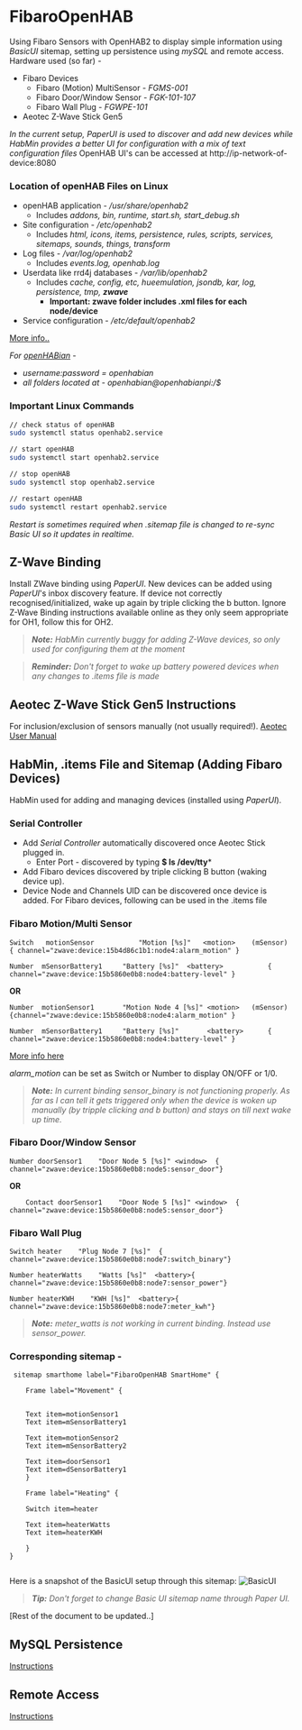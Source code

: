 # FibaroOpenHAB

Using Fibaro Sensors with OpenHAB2 to display simple information using *BasicUI* sitemap, setting up persistence using *mySQL* and remote access.
Hardware used (so far) - 
- Fibaro Devices 
    - Fibaro (Motion) MultiSensor  - *FGMS-001*
    - Fibaro Door/Window Sensor - *FGK-101-107*
    - Fibaro Wall Plug - *FGWPE-101*
- Aeotec Z-Wave Stick Gen5

*In the current setup, PaperUI is used to discover and add new devices while HabMin provides a better UI for configuration with a mix of text configuration files*
OpenHAB UI's can be accessed at http://ip-network-of-device:8080

### Location of openHAB Files on Linux
- openHAB application -           */usr/share/openhab2*
    - Includes *addons, bin, runtime, start.sh, start_debug.sh*
- Site configuration -	        */etc/openhab2*
    - Includes *html, icons, items, persistence, rules, scripts, services, sitemaps, sounds, things, transform*
- Log files -     	            */var/log/openhab2*
    - Includes *events.log, openhab.log*
- Userdata like rrd4j databases - */var/lib/openhab2*
    - Includes *cache, config, etc, hueemulation, jsondb, kar, log, persistence, tmp, **zwave***
        - **Important: zwave folder includes .xml files for each node/device**
- Service configuration - 	    */etc/default/openhab2*

[More info..](http://docs.openhab.org/installation/linux.html#file-locations)

*For [openHABian](https://github.com/openhab/openhabian/releases)* - 
- *username:password = openhabian*
- *all folders located at - openhabian@openhabianpi:/$*

### Important Linux Commands

```sh
// check status of openHAB
sudo systemctl status openhab2.service 

// start openHAB
sudo systemctl start openhab2.service 	

// stop openHAB
sudo systemctl stop openhab2.service	

// restart openHAB
sudo systemctl restart openhab2.service	
```
*Restart is sometimes required when .sitemap file is changed to re-sync Basic UI so it updates in realtime.*

## Z-Wave Binding
Install ZWave binding using *PaperUI*.
New devices can be added using *PaperUI*'s inbox discovery feature. If device not correctly recognised/initialized, wake up again by triple clicking the b button. 
Ignore Z-Wave Binding instructions available online as they only seem appropriate for OH1, follow this for OH2.

>***Note:** HabMin currently buggy for adding Z-Wave devices, so only used for configuring them at the moment*

>***Reminder:** Don't forget to wake up battery powered devices when any changes to .items file is made*


## Aeotec Z-Wave Stick Gen5 Instructions
For inclusion/exclusion of sensors manually (not usually required!).
[Aeotec User Manual](https://aeotec.freshdesk.com/support/solutions/articles/6000056439-z-stick-gen-5-user-manual-)

## HabMin, .items File and Sitemap (Adding Fibaro Devices)
HabMin used for adding and managing devices (installed using *PaperUI*). 

### Serial Controller

- Add *Serial Controller* automatically discovered once Aeotec Stick plugged in.
    - Enter Port - discovered by typing  **$ ls /dev/tty***
- Add Fibaro devices discovered by triple clicking B button (waking device up).
- Device Node and Channels UID can be discovered once device is added. For Fibaro devices, following can be used in the .items file 

### Fibaro Motion/Multi Sensor

    Switch	 motionSensor        	"Motion [%s]" 	<motion> 	(mSensor)	{ channel="zwave:device:15b4d86c1b1:node4:alarm_motion" }
      
    Number 	mSensorBattery1   	"Battery [%s]" 	<battery> 			{ channel="zwave:device:15b5860e0b8:node4:battery-level" }
   
  **OR**
  
```    
Number	motionSensor1	 	"Motion Node 4 [%s]" <motion> 	(mSensor) 	{channel="zwave:device:15b5860e0b8:node4:alarm_motion" }
    
Number 	mSensorBattery1   	"Battery [%s]"       <battery> 		{ channel="zwave:device:15b5860e0b8:node4:battery-level" }
```
    
[More info here](https://community.openhab.org/t/solved-fibaro-fgms-001-cannot-see-alarm-off-on-in-gui-paperui/25685/8)

*alarm_motion* can be set as Switch or Number to display ON/OFF or 1/0.

>***Note:** In current binding sensor_binary is not functioning properly. As far as I can tell it gets triggered only when the device is woken up manually (by tripple clicking and b button) and stays on till next wake up time.*

### Fibaro Door/Window Sensor


    
    Number doorSensor1    "Door Node 5 [%s]" <window>  { channel="zwave:device:15b5860e0b8:node5:sensor_door"}
 
 
   **OR**
  
```    
    Contact doorSensor1    "Door Node 5 [%s]" <window>  { channel="zwave:device:15b5860e0b8:node5:sensor_door"}
```
    
### Fibaro Wall Plug
```
Switch heater    "Plug Node 7 [%s]"  { channel="zwave:device:15b5860e0b8:node7:switch_binary"}

Number heaterWatts    "Watts [%s]"  <battery>{ channel="zwave:device:15b5860e0b8:node7:sensor_power"}

Number heaterKWH    "KWH [%s]"  <battery>{ channel="zwave:device:15b5860e0b8:node7:meter_kwh"}
```
>***Note:** meter_watts is not working in current binding. Instead use sensor_power.*

### Corresponding sitemap - 

```
 sitemap smarthome label="FibaroOpenHAB SmartHome" {

    Frame label="Movement" {


	Text item=motionSensor1 
	Text item=mSensorBattery1 

	Text item=motionSensor2 
	Text item=mSensorBattery2

	Text item=doorSensor1
	Text item=dSensorBattery1 
    }

    Frame label="Heating" {
	
	Switch item=heater

	Text item=heaterWatts
	Text item=heaterKWH
	
	} 
}
 
```
    
Here is a snapshot of the BasicUI setup through this sitemap:
![BasicUI](https://cloud.githubusercontent.com/assets/10930753/24920076/c7b18d5a-1edd-11e7-95c4-80c4e1abafa5.png)

>***Tip:** Don't forget to change Basic UI sitemap name through Paper UI.*


[Rest of the document to be updated..]

## MySQL Persistence
[Instructions](https://community.openhab.org/t/openhab2-mysql-persistence-setup/15829)

## Remote Access
[Instructions](https://github.com/openhab/openhab-cloud/blob/master/README.md)



    
